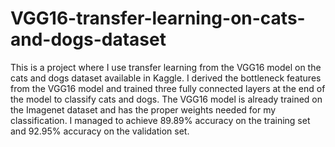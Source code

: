 # VGG16-transfer-learning-on-cats-and-dogs-dataset
This is a project where I use transfer learning from the VGG16 model on the cats and dogs dataset available in Kaggle. I derived the bottleneck features from the VGG16 model and trained three fully connected layers at the end of the model to classify cats and dogs. The VGG16 model is already trained on the Imagenet dataset and has the proper weights needed for my classification. 
I managed to achieve 89.89% accuracy on the training set and 92.95% accuracy on the validation set.
